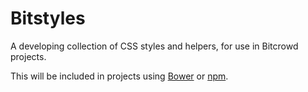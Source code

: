 # Bitstyles

A developing collection of CSS styles and helpers, for use in Bitcrowd projects.

This will be included in projects using [Bower](http://bower.io/) or [npm](https://www.npmjs.com/).
